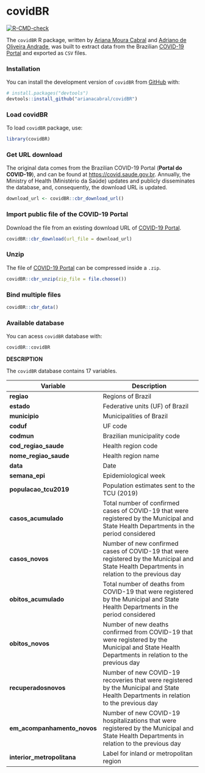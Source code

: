 
<!-- README.md is generated from README.Rmd. Please edit that file -->

# covidBR

<!-- badges: start -->

[![R-CMD-check](https://github.com/arianacabral/covidBR/workflows/R-CMD-check/badge.svg)](https://github.com/arianacabral/covidBR/actions)
<!-- badges: end -->

The `covidBR` R package, written by [Ariana Moura
Cabral](https://orcid.org/0000-0002-9804-353X) and [Adriano de Oliveira
Andrade](https://orcid.org/0000-0002-5689-6606), was built to extract
data from the Brazilian [COVID-19 Portal](https://covid.saude.gov.br)
and exported as `CSV` files.

### Installation

You can install the development version of `covidBR` from
[GitHub](https://github.com/) with:

``` r
# install.packages("devtools")
devtools::install_github("arianacabral/covidBR")
```

### Load covidBR

To load `covidBR` package, use:

``` r
library(covidBR)
```

### Get URL download

The original data comes from the Brazilian COVID-19 Portal (**Portal do
COVID-19**), and can be found at <https://covid.saude.gov.br>. Annually,
the Ministry of Health (Ministério da Saúde) updates and publicly
disseminates the database, and, consequently, the download URL is
updated.

``` r
download_url <- covidBR::cbr_download_url()
```

### Import public file of the COVID-19 Portal

Download the file from an existing download URL of [COVID-19
Portal](https://covid.saude.gov.br).

``` r
covidBR::cbr_download(url_file = download_url)
```

### Unzip

The file of [COVID-19 Portal](https://covid.saude.gov.br) can be
compressed inside a `.zip`.

``` r
covidBR::cbr_unzip(zip_file = file.choose())
```

### Bind multiple files

``` r
covidBR::cbr_data()
```

### Available database

You can acess `covidBR` database with:

``` r
covidBR::covidBR
```

**DESCRIPTION**

The `covidBR` database contains 17 variables.

| Variable                    | Description                                                                                                                                     |
|-----------------------------|-------------------------------------------------------------------------------------------------------------------------------------------------|
| **regiao**                  | Regions of Brazil                                                                                                                               |
| **estado**                  | Federative units (UF) of Brazil                                                                                                                 |
| **municipio**               | Municipalities of Brazil                                                                                                                        |
| **coduf**                   | UF code                                                                                                                                         |
| **codmun**                  | Brazilian municipality code                                                                                                                     |
| **cod_regiao_saude**        | Health region code                                                                                                                              |
| **nome_regiao_saude**       | Health region name                                                                                                                              |
| **data**                    | Date                                                                                                                                            |
| **semana_epi**              | Epidemiological week                                                                                                                            |
| **populacao_tcu2019**       | Population estimates sent to the TCU (2019)                                                                                                     |
| **casos_acumulado**         | Total number of confirmed cases of COVID-19 that were registered by the Municipal and State Health Departments in the period considered         |
| **casos_novos**             | Number of new confirmed cases of COVID-19 that were registered by the Municipal and State Health Departments in relation to the previous day    |
| **obitos_acumulado**        | Total number of deaths from COVID-19 that were registered by the Municipal and State Health Departments in the period considered                |
| **obitos_novos**            | Number of new deaths confirmed from COVID-19 that were registered by the Municipal and State Health Departments in relation to the previous day |
| **recuperadosnovos**        | Number of new COVID-19 recoveries that were registered by the Municipal and State Health Departments in relation to the previous day            |
| **em_acompanhamento_novos** | Number of new COVID-19 hospitalizations that were registered by the Municipal and State Health Departments in relation to the previous day      |
| **interior_metropolitana**  | Label for inland or metropolitan region                                                                                                         |
